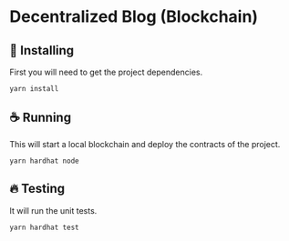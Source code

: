 # Decentralized Blog (Blockchain)

## 🚀 Installing

First you will need to get the project dependencies.

```
yarn install
```

## ☕ Running

This will start a local blockchain and deploy the contracts of the project.

```
yarn hardhat node
```

## 🔥 Testing

It will run the unit tests.

```
yarn hardhat test
```

